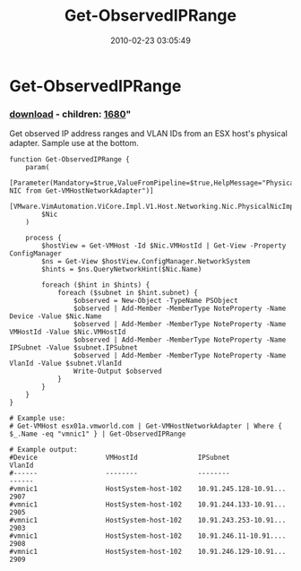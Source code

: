 ﻿---
pid:            1653
parent:         0
children:       1680
poster:         Carter Shanklin
title:          Get-ObservedIPRange
date:           2010-02-23 03:05:49
format:         posh
---

# Get-ObservedIPRange

### [download](1653.ps1) - children: [1680](1680.md)"

Get observed IP address ranges and VLAN IDs from an ESX host's physical adapter. Sample use at the bottom.

```posh
function Get-ObservedIPRange {
	param(
		[Parameter(Mandatory=$true,ValueFromPipeline=$true,HelpMessage="Physical NIC from Get-VMHostNetworkAdapter")]
		[VMware.VimAutomation.ViCore.Impl.V1.Host.Networking.Nic.PhysicalNicImpl]
		$Nic
	)

	process {
		$hostView = Get-VMHost -Id $Nic.VMHostId | Get-View -Property ConfigManager
		$ns = Get-View $hostView.ConfigManager.NetworkSystem
		$hints = $ns.QueryNetworkHint($Nic.Name)

		foreach ($hint in $hints) {
			foreach ($subnet in $hint.subnet) {
				$observed = New-Object -TypeName PSObject
				$observed | Add-Member -MemberType NoteProperty -Name Device -Value $Nic.Name
				$observed | Add-Member -MemberType NoteProperty -Name VMHostId -Value $Nic.VMHostId
				$observed | Add-Member -MemberType NoteProperty -Name IPSubnet -Value $subnet.IPSubnet
				$observed | Add-Member -MemberType NoteProperty -Name VlanId -Value $subnet.VlanId
				Write-Output $observed
			}
		}
	}
}

# Example use:
# Get-VMHost esx01a.vmworld.com | Get-VMHostNetworkAdapter | Where { $_.Name -eq "vmnic1" } | Get-ObservedIPRange

# Example output:
#Device                 VMHostId               IPSubnet                               VlanId
#------                 --------               --------                               ------
#vmnic1                 HostSystem-host-102    10.91.245.128-10.91...                   2907
#vmnic1                 HostSystem-host-102    10.91.244.133-10.91...                   2905
#vmnic1                 HostSystem-host-102    10.91.243.253-10.91...                   2903
#vmnic1                 HostSystem-host-102    10.91.246.11-10.91....                   2908
#vmnic1                 HostSystem-host-102    10.91.246.129-10.91...                   2909
```
